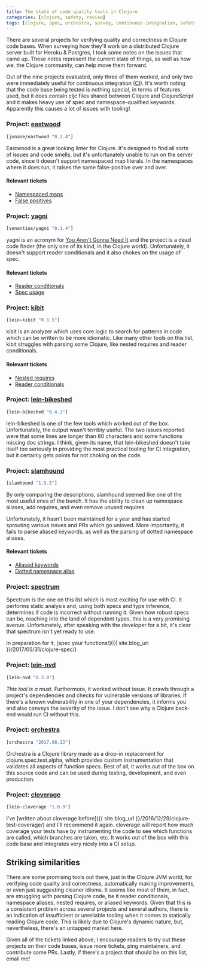```yaml
---
title: The state of code quality tools in Clojure
categories: [clojure, safety, review]
tags: [clojure, spec, orchestra, survey, continuous-integration, safety, review]
---
```


There are several projects for verifying quality and correctness in Clojure code
bases.  When surveying how they'll work on a distributed Clojure server built
for Heroku & Postgres, I took some notes on the issues that came up. These notes
represent the current state of things, as well as how we, the Clojure community,
can help move them forward.

Out of the nine projects evaluated, only three of them worked, and only two were
immediately useful for continuous integration
([CI](https://en.wikipedia.org/wiki/Continuous_integration)). It's worth noting
that the code base being tested is nothing special, in terms of features used,
but it does contain cljc files shared between Clojure and ClojureScript and it
makes heavy use of spec and namespace-qualified keywords. Apparently this causes
a lot of issues with tooling!

### Project: [eastwood](https://github.com/jonase/eastwood)
```clojure
[jonase/eastwood "0.2.4"]
```

Eastwood is a great looking linter for Clojure. It's designed to find all sorts
of issues and code smells, but it's unfortunately unable to run on the server
code, since it doesn't support namespaced map literals. In the namespaces where
it does run, it raises the same false-positive over and over.

#### Relevant tickets
* [Namespaced maps](https://github.com/jonase/eastwood/issues/201)
* [False positives](https://github.com/jonase/eastwood/issues/227)

### Project: [yagni](https://github.com/venantius/yagni)
```clojure
[venantius/yagni "0.1.4"]
```

yagni is an acronym for [You Aren't Gonna Need
It](https://en.wikipedia.org/wiki/You_aren%27t_gonna_need_it) and the project is
a dead code finder (the only one of its kind, in the Clojure world).
Unfortunately, it doesn't support reader conditionals and it also chokes on the
usage of spec.

#### Relevant tickets
* [Reader conditionals](https://github.com/venantius/yagni/issues/37)
* [Spec usage](https://github.com/venantius/yagni/issues/36)

### Project: [kibit](https://github.com/jonase/kibit)
```clojure
[lein-kibit "0.1.5"]
```

kibit is an analyzer which uses core.logic to search for patterns in code
which can be written to be more idiomatic. Like many other tools on this list,
kibit struggles with parsing some Clojure, like nested requires and reader
conditionals.

#### Relevant tickets
* [Nested requires](https://github.com/jonase/kibit/issues/202)
* [Reader conditionals](https://github.com/jonase/kibit/pull/194)

### Project: [lein-bikeshed](https://github.com/dakrone/lein-bikeshed)
```clojure
[lein-bikeshed "0.4.1"]
```

lein-bikeshed is one of the few tools which worked out of the box.
Unfortunately, the output wasn't terribly useful. The two issues reported were
that some lines are longer than 80 characters and some functions missing doc
strings. I think, given its name, that lein-bikeshed doesn't take itself too
seriously in providing the most practical tooling for CI integration, but it
certainly gets points for not choking on the code.

### Project: [slamhound](https://github.com/technomancy/slamhound)
```clojure
[slamhound "1.5.5"]
```

By only comparing the descriptions, slamhound seemed like one of the most useful
ones of the bunch. It has the ability to clean up namespace aliases, add
requires, and even remove unused requires.

Unfortunately, it hasn't been maintained for a year and has started sprouting
various issues and PRs which go unloved. More importantly, it fails to parse
aliased keywords, as well as the parsing of dotted namespace aliases.

#### Relevant tickets
* [Aliased keywords](https://github.com/technomancy/slamhound/issues/79)
* [Dotted namespace alias](https://github.com/technomancy/slamhound/pull/87)

### Project: [spectrum](https://github.com/arohner/spectrum)
Spectrum is the one on this list which is most exciting for use with CI. It
performs static analysis and, using both specs and type inference, determines if
code is incorrect without running it. Given how robust specs can be, reaching
into the land of dependent types, this is a very promising avenue.
Unfortunately, after speaking with the developer for a bit, it's clear that
spectrum isn't yet ready to use.

In preparation for it, [spec your
functions!]({{ site.blog_url }}/2017/05/31/clojure-spec/)

### Project: [lein-nvd](https://github.com/rm-hull/lein-nvd)
```clojure
[lein-nvd "0.3.0"]
```

*This tool is a must.* Furthermore, it worked without issue. It crawls through a
project's dependencies and checks for vulnerable versions of libraries. If
there's a known vulnerability in one of your dependencies, it informs you and
also conveys the severity of the issue. I don't see why a Clojure back-end would
run CI without this.


### Project: [orchestra](https://github.com/jeaye/orchestra)
```clojure
[orchestra "2017.08.13"]
```

Orchestra is a Clojure library made as a drop-in replacement for
clojure.spec.test.alpha, which provides custom instrumentation that validates
all aspects of function specs. Best of all, it works out of the box on this
source code and can be used during testing, development, and even production.


### Project: [cloverage](https://github.com/cloverage/cloverage)
```clojure
[lein-cloverage "1.0.9"]
```

I've [written about cloverage
before]({{ site.blog_url }}/2016/12/29/clojure-test-coverage/) and I'll
recommend it again. cloverage will report how much coverage your tests have by
instrumenting the code to see which functions are called, which branches are
taken, etc. It works out of the box with this code base and integrates very
nicely into a CI setup.

## Striking similarities
There are some promising tools out there, just in the Clojure JVM world, for
verifying code quality and correctness, automatically making improvements, or
even just suggesting cleaner idioms. It seems like most of them, in fact, are
struggling with parsing Clojure code, be it reader conditionals, namespace
aliases, nested requires, or aliased keywords. Given that this is a consistent
problem across several projects and several authors, there is an indication of
insufficient or unreliable tooling when it comes to statically reading Clojure
code. This is likely due to Clojure's dynamic nature, but, nevertheless, there's
an untapped market here.

Given all of the tickets linked above, I encourage readers to try out these
projects on their code bases, issue more tickets, ping maintainers, and
contribute some PRs. Lastly, if there's a project that should be on this list,
email me!
